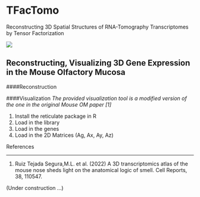 # TFacTomo
Reconstructing 3D Spatial Structures of RNA-Tomography Transcriptomes by Tensor Factorization

![](https://github.com/kuanglab/TFacTomo/blob/main/figures/TFacTomo_Workflow.png)

Reconstructing, Visualizing 3D Gene Expression in the Mouse Olfactory Mucosa
------------------------------------------------------------
####Reconstruction






####Visualization
*The provided visualization tool is a modified version of the one in the original Mouse OM paper [1]*

1. Install the reticulate package in R
2. Load in the library 
3. Load in the genes
4. Load in the 2D Matrices (Ag, Ax, Ay, Az)

References
_________
1. Ruiz Tejada Segura,M.L. et al. (2022) A 3D transcriptomics atlas of the mouse nose sheds light on the anatomical logic of smell. Cell Reports, 38, 110547.


(Under construction ...)
